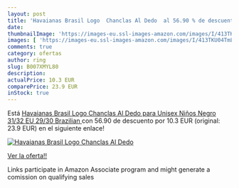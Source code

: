```yaml
---
layout: post
title: 'Havaianas Brasil Logo  Chanclas Al Dedo  al 56.90 % de descuento'
date: 
thumbnailImage: 'https://images-eu.ssl-images-amazon.com/images/I/413TKU04TmL._SL200_.jpg'
images: [ 'https://images-eu.ssl-images-amazon.com/images/I/413TKU04TmL._SL200_.jpg' ]
comments: true
category: ofertas
author: ring
slug: B007XMYL80
description:
actualPrice: 10.3 EUR
comparePrice: 23.9 EUR
inStock: true
---
```


Está [Havaianas Brasil Logo  Chanclas Al Dedo para Unisex Niños  Negro  31/32 EU  29/30 Brazilian ](https://www.amazon.es/dp/B007XMYL80/?tag=tolees-21) con 56.90 de descuento por 10.3 EUR (original: 23.9 EUR) en el siguiente enlace!

[![Havaianas Brasil Logo  Chanclas Al Dedo ](https://images-eu.ssl-images-amazon.com/images/I/413TKU04TmL._SL200_.jpg)](https://www.amazon.es/dp/B007XMYL80/?tag=tolees-21)

[Ver la oferta!!](https://www.amazon.es/dp/B007XMYL80/?tag=tolees-21)

Links participate in Amazon Associate program and might generate a comission on qualifying sales


